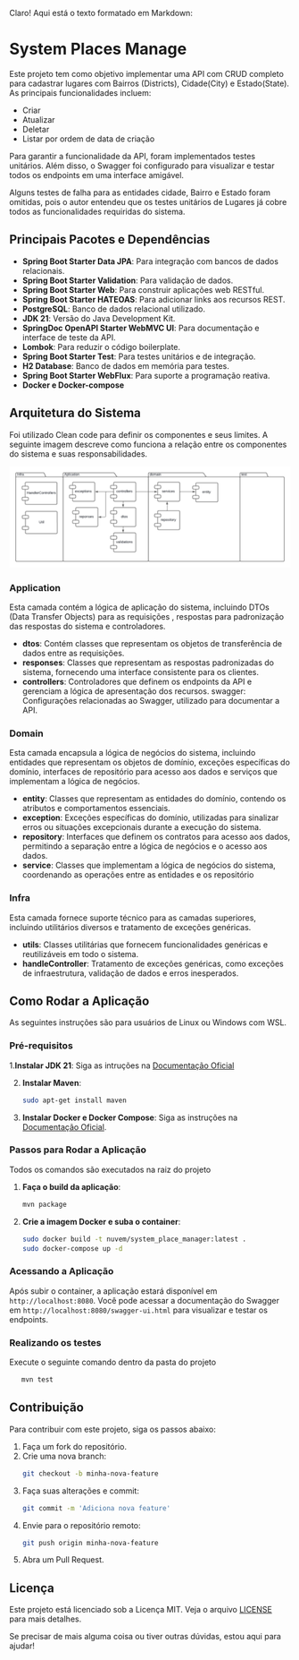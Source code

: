 Claro! Aqui está o texto formatado em Markdown:


# System Places Manage

Este projeto tem como objetivo implementar uma API com CRUD completo para cadastrar lugares com Bairros (Districts), Cidade(City) e Estado(State). As principais funcionalidades incluem:
- Criar
- Atualizar
- Deletar
- Listar por ordem de data de criação

Para garantir a funcionalidade da API, foram implementados testes unitários. Além disso, o Swagger foi configurado para visualizar e testar todos os endpoints em uma interface amigável.

Alguns testes de falha para as entidades cidade, Bairro e Estado foram omitidas, pois o autor entendeu que os testes unitários de Lugares já cobre todos as funcionalidades requiridas do sistema.

## Principais Pacotes e Dependências

- **Spring Boot Starter Data JPA**: Para integração com bancos de dados relacionais.
- **Spring Boot Starter Validation**: Para validação de dados.
- **Spring Boot Starter Web**: Para construir aplicações web RESTful.
- **Spring Boot Starter HATEOAS**: Para adicionar links aos recursos REST.
- **PostgreSQL**: Banco de dados relacional utilizado.
- **JDK 21**: Versão do Java Development Kit.
- **SpringDoc OpenAPI Starter WebMVC UI**: Para documentação e interface de teste da API.
- **Lombok**: Para reduzir o código boilerplate.
- **Spring Boot Starter Test**: Para testes unitários e de integração.
- **H2 Database**: Banco de dados em memória para testes.
- **Spring Boot Starter WebFlux**: Para suporte a programação reativa.
- **Docker e Docker-compose**


## Arquitetura do Sistema
Foi utilizado Clean code para definir os componentes e seus limites. A seguinte imagem descreve como funciona a 
relação entre os componentes do sistema e suas responsabilidades.


![Imagem da arquitetura do sistema](/aquitetura.png)

### Application
Esta camada contém a lógica de aplicação do sistema, incluindo DTOs (Data Transfer Objects) para as requisições 
, respostas para padronização das respostas do sistema e controladores.

* **dtos**: Contém classes que representam os objetos de transferência de dados entre as requisições.
* **responses**: Classes que representam as respostas padronizadas do sistema, fornecendo uma interface consistente para os clientes.
* **controllers**: Controladores que definem os endpoints da API e gerenciam a lógica de apresentação dos recursos.
swagger: Configurações relacionadas ao Swagger, utilizado para documentar a API.

### Domain
Esta camada encapsula a lógica de negócios do sistema, incluindo entidades que representam os objetos de domínio, 
exceções específicas do domínio, interfaces de repositório para acesso aos dados e serviços que implementam a lógica de negócios.

* **entity**: Classes que representam as entidades do domínio, contendo os atributos e comportamentos essenciais.
* **exception**: Exceções específicas do domínio, utilizadas para sinalizar erros ou situações excepcionais durante a execução do sistema.
* **repository**: Interfaces que definem os contratos para acesso aos dados, permitindo a separação entre a lógica de negócios e o acesso aos dados.
* **service**: Classes que implementam a lógica de negócios do sistema, coordenando as operações entre as entidades e os repositório

### Infra
Esta camada fornece suporte técnico para as camadas superiores, incluindo utilitários diversos e tratamento de exceções genéricas.

* **utils**: Classes utilitárias que fornecem funcionalidades genéricas e reutilizáveis em todo o sistema.
* **handleController**: Tratamento de exceções genéricas, como exceções de infraestrutura, validação de dados e erros inesperados.

## Como Rodar a Aplicação

As seguintes instruções são para usuários de Linux ou Windows com WSL.

### Pré-requisitos

1.**Instalar JDK 21**: Siga as intruções na [Documentação Oficial](https://www.oracle.com/java/technologies/downloads/)

2. **Instalar Maven**:
   ```bash
   sudo apt-get install maven
   ```

2. **Instalar Docker e Docker Compose**:
   Siga as instruções na [Documentação Oficial](https://docs.docker.com/desktop/install/linux-install/).

### Passos para Rodar a Aplicação
Todos os comandos são executados na raiz do projeto


1. **Faça o build da aplicação**:
   ```bash
   mvn package
   ```

2. **Crie a imagem Docker e suba o container**:
   ```bash
   sudo docker build -t nuvem/system_place_manager:latest .
   sudo docker-compose up -d
   ```

### Acessando a Aplicação

Após subir o container, a aplicação estará disponível em `http://localhost:8080`. Você pode acessar a documentação do Swagger em `http://localhost:8080/swagger-ui.html` para visualizar e testar os endpoints.

### Realizando os testes

Execute o seguinte comando dentro da pasta do projeto

```bash
   mvn test
```

## Contribuição

Para contribuir com este projeto, siga os passos abaixo:

1. Faça um fork do repositório.
2. Crie uma nova branch:
   ```bash
   git checkout -b minha-nova-feature
   ```
3. Faça suas alterações e commit:
   ```bash
   git commit -m 'Adiciona nova feature'
   ```
4. Envie para o repositório remoto:
   ```bash
   git push origin minha-nova-feature
   ```
5. Abra um Pull Request.

## Licença

Este projeto está licenciado sob a Licença MIT. Veja o arquivo [LICENSE](LICENSE) para mais detalhes.


Se precisar de mais alguma coisa ou tiver outras dúvidas, estou aqui para ajudar!